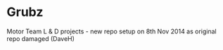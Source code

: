 Grubz
=====
Motor Team L & D projects - new repo setup on 8th Nov 2014 as original repo damaged (DaveH)
